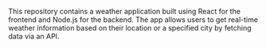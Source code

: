 This repository contains a weather application built using React for the frontend and Node.js for the backend. The app allows users to get real-time weather information based on their location or a specified city by fetching data via an API.
